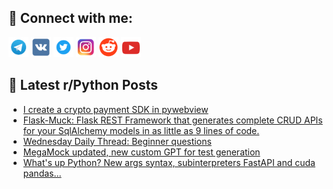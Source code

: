 ## 🔎 Connect with me:
[<img src="https://github.com/bullbesh/bullbesh/blob/main/images/Telegram.png" width="32" height="32" />](https://t.me/bullbesh)
[<img src="https://github.com/bullbesh/bullbesh/blob/main/images/VK.png" width="32" height="32" />](https://vk.com/bullbesh)
[<img src="https://github.com/bullbesh/bullbesh/blob/main/images/Twitter.png" width="32" height="32" />](https://twitter.com/bullbesh1)
[<img src="https://github.com/bullbesh/bullbesh/blob/main/images/Instagram.png" width="32" height="32" />](https://www.instagram.com/bullbesh)
[<img src="https://github.com/bullbesh/bullbesh/blob/main/images/Reddit.png" width="32" height="32" />](https://www.reddit.com/user/bullbesh)
[<img src="https://github.com/bullbesh/bullbesh/blob/main/images/YouTube.png" width="32" height="32" />](https://www.youtube.com/channel/UCtfjRs6uzgq5mfm8S06WTcg)

## 📕 Latest r/Python Posts
<!-- BLOG-POST-LIST:START -->
- [I create a crypto payment SDK in pywebview](https://www.reddit.com/r/Python/comments/186kszl/i_create_a_crypto_payment_sdk_in_pywebview/)
- [Flask-Muck: Flask REST Framework that generates complete CRUD APIs for your SqlAlchemy models in as little as 9 lines of code.](https://www.reddit.com/r/Python/comments/186k0td/flaskmuck_flask_rest_framework_that_generates/)
- [Wednesday Daily Thread: Beginner questions](https://www.reddit.com/r/Python/comments/186b1u1/wednesday_daily_thread_beginner_questions/)
- [MegaMock updated, new custom GPT for test generation](https://www.reddit.com/r/Python/comments/1869ope/megamock_updated_new_custom_gpt_for_test/)
- [What&#39;s up Python? New args syntax, subinterpreters FastAPI and cuda pandas…](https://www.reddit.com/r/Python/comments/18676xd/whats_up_python_new_args_syntax_subinterpreters/)
<!-- BLOG-POST-LIST:END -->
